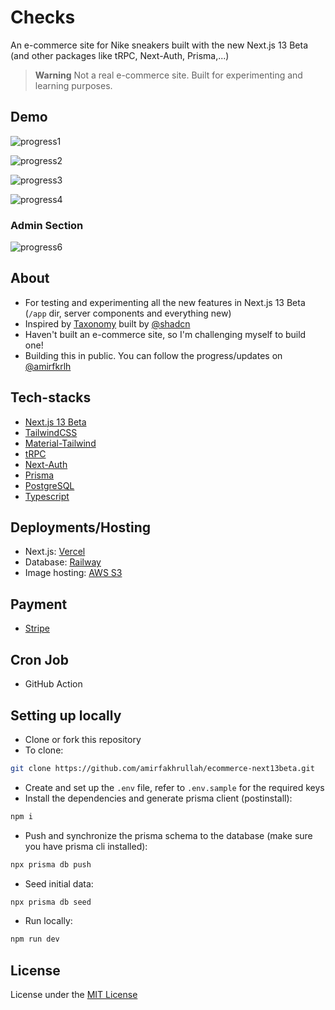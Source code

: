 # Checks

An e-commerce site for Nike sneakers built with the new Next.js 13 Beta (and other packages like tRPC, Next-Auth, Prisma,...)

> **Warning**
> Not a real e-commerce site. Built for experimenting and learning purposes.

## Demo

![progress1](https://user-images.githubusercontent.com/73758525/212482738-8eb76e3b-2cf8-42f6-86ee-8b0c9b4b63eb.png)

![progress2](https://user-images.githubusercontent.com/73758525/212482779-0a1daf72-3758-4ef4-bf89-f3695034bd82.png)

![progress3](https://user-images.githubusercontent.com/73758525/212482786-373d6b13-c0e9-40fe-beec-7b89b84c097a.png)

![progress4](https://user-images.githubusercontent.com/73758525/212482792-ac440448-d848-47f1-a746-f260ea63ec1a.png)

### Admin Section

![progress6](https://user-images.githubusercontent.com/73758525/221421117-0ce7b81a-2647-4de5-93f5-0cd4ef0d8d79.png)
## About

- For testing and experimenting all the new features in Next.js 13 Beta (`/app` dir, server components and everything new)
- Inspired by [Taxonomy](https://github.com/shadcn/taxonomy) built by [@shadcn](https://twitter.com/shadcn)
- Haven't built an e-commerce site, so I'm challenging myself to build one!
- Building this in public. You can follow the progress/updates on [@amirfkrlh](https://twitter.com/amirfkrlh)

## Tech-stacks

- [Next.js 13 Beta](https://beta.nextjs.org/docs)
- [TailwindCSS](https://tailwindcss.com/)
- [Material-Tailwind](https://www.material-tailwind.com/)
- [tRPC](https://trpc.io/)
- [Next-Auth](https://next-auth.js.org/)
- [Prisma](https://www.prisma.io/)
- [PostgreSQL](https://www.postgresql.org/)
- [Typescript](https://www.typescriptlang.org/)

## Deployments/Hosting

- Next.js: [Vercel](https://vercel.com/)
- Database: [Railway](https://railway.app/)
- Image hosting: [AWS S3](https://aws.amazon.com/s3/)

## Payment

- [Stripe](https://stripe.com/)

## Cron Job

- GitHub Action

## Setting up locally

- Clone or fork this repository
- To clone:

```bash
git clone https://github.com/amirfakhrullah/ecommerce-next13beta.git
```

- Create and set up the `.env` file, refer to `.env.sample` for the required keys
- Install the dependencies and generate prisma client (postinstall):

```bash
npm i
```

- Push and synchronize the prisma schema to the database (make sure you have prisma cli installed):

```bash
npx prisma db push
```

- Seed initial data:

```bash
npx prisma db seed
```

- Run locally:

```bash
npm run dev
```

## License

License under the [MIT License](./LICENSE)
